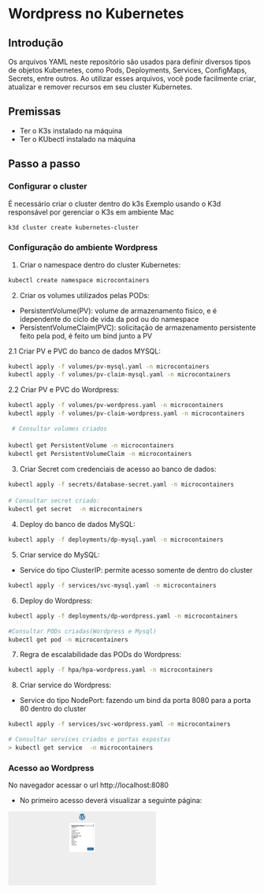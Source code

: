 # Wordpress no Kubernetes

## Introdução
Os arquivos YAML neste repositório são usados para definir diversos tipos de objetos Kubernetes, como Pods, Deployments, Services, ConfigMaps, Secrets, entre outros. Ao utilizar esses arquivos, você pode facilmente criar, atualizar e remover recursos em seu cluster Kubernetes.

##  Premissas
* Ter o K3s instalado na máquina
* Ter o KUbectl instalado na máquina

## Passo a passo

### Configurar o cluster
É necessário criar o cluster dentro do k3s
Exemplo usando o K3d responsável por gerenciar o K3s em ambiente Mac
```bash
k3d cluster create kubernetes-cluster
```
### Configuração do ambiente Wordpress

1. Criar o namespace dentro do cluster Kubernetes:
```bash
kubectl create namespace microcontainers
```

2. Criar os volumes utilizados pelas PODs:
* PersistentVolume(PV): volume de armazenamento fisico, e é idependente do ciclo de vida da pod ou do namespace
* PersistentVolumeClaim(PVC): solicitação de armazenamento persistente feito pela pod, é feito um bind junto a PV

2.1 Criar PV e PVC do banco de dados MYSQL:
```bash
kubectl apply -f volumes/pv-mysql.yaml -n microcontainers
kubectl apply -f volumes/pv-claim-mysql.yaml -n microcontainers
```
2.2 Criar PV e PVC do Wordpress:
```bash
kubectl apply -f volumes/pv-wordpress.yaml -n microcontainers
kubectl apply -f volumes/pv-claim-wordpress.yaml -n microcontainers
```

```bash
 # Consultar volumes criados

kubectl get PersistentVolume -n microcontainers
kubectl get PersistentVolumeClaim -n microcontainers
```


3. Criar Secret com credenciais de acesso ao banco de dados:
```bash
kubectl apply -f secrets/database-secret.yaml -n microcontainers

# Consultar secret criado:
kubectl get secret  -n microcontainers
```

4. Deploy do banco de dados MySQL:
```bash
kubectl apply -f deployments/dp-mysql.yaml -n microcontainers
```

5. Criar service do MySQL:
* Service do tipo ClusterIP: permite acesso somente de dentro do cluster
```bash
kubectl apply -f services/svc-mysql.yaml -n microcontainers
```

6. Deploy do Wordpress:
```bash
kubectl apply -f deployments/dp-wordpress.yaml -n microcontainers
```

```bash
#Consultar PODs criadas(Wordpress e Mysql)
kubectl get pod -n microcontainers
```

7. Regra de escalabilidade das PODs do Wordpress:
```bash
kubectl apply -f hpa/hpa-wordpress.yaml -n microcontainers
```

8. Criar service do Wordpress:
* Service do tipo NodePort: fazendo um bind da porta 8080 para a porta 80 dentro do cluster
```bash
kubectl apply -f services/svc-wordpress.yaml -n microcontainers
```
```bash
# Consultar services criados e portas expostas
> kubectl get service  -n microcontainers
```
### Acesso ao Wordpress
No navegador acessar o url http://localhost:8080
* No primeiro acesso deverá visualizar a seguinte página:

<img src="wordpress.png" alt="Logo do Projeto" width="300" height="150"/>

